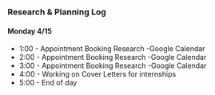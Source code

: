 ### Research & Planning Log

#### Monday 4/15
* 1:00 - Appointment Booking Research -Google Calendar
* 2:00 - Appointment Booking Research -Google Calendar
* 3:00 - Appointment Booking Research -Google Calendar
* 4:00 - Working on Cover Letters for internships
* 5:00 - End of day

